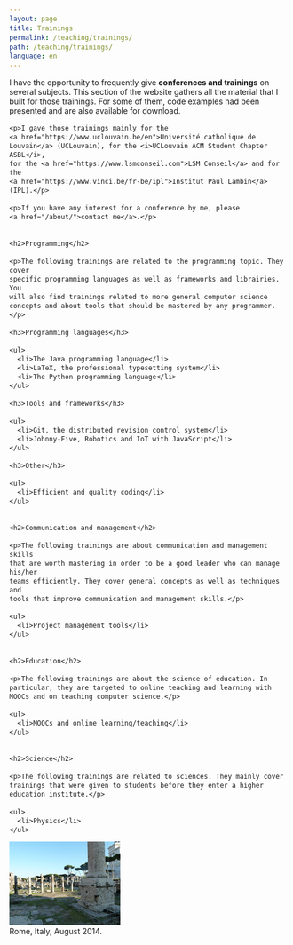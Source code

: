 ```yaml
---
layout: page
title: Trainings
permalink: /teaching/trainings/
path: /teaching/trainings/
language: en
---
```


<div class="page-col-wrapper">
  <div class="page-col page-col-1">
    <p>I have the opportunity to frequently give <b>conferences and
    trainings</b> on several subjects. This section of the website gathers all
    the material that I built for those trainings. For some of them, code
    examples had been presented and are also available for download.</p>

    <p>I gave those trainings mainly for the
    <a href="https://www.uclouvain.be/en">Université catholique de
    Louvain</a> (UCLouvain), for the <i>UCLouvain ACM Student Chapter ASBL</i>,
    for the <a href="https://www.lsmconseil.com">LSM Conseil</a> and for the
    <a href="https://www.vinci.be/fr-be/ipl">Institut Paul Lambin</a> (IPL).</p>

    <p>If you have any interest for a conference by me, please
    <a href="/about/">contact me</a>.</p>


    <h2>Programming</h2>

    <p>The following trainings are related to the programming topic. They cover
    specific programming languages as well as frameworks and librairies. You
    will also find trainings related to more general computer science
    concepts and about tools that should be mastered by any programmer.</p>

    <h3>Programming languages</h3>

    <ul>
      <li>The Java programming language</li>
      <li>LaTeX, the professional typesetting system</li>
      <li>The Python programming language</li>
    </ul>

    <h3>Tools and frameworks</h3>

    <ul>
      <li>Git, the distributed revision control system</li>
      <li>Johnny-Five, Robotics and IoT with JavaScript</li>
    </ul>

    <h3>Other</h3>

    <ul>
      <li>Efficient and quality coding</li>
    </ul>


    <h2>Communication and management</h2>

    <p>The following trainings are about communication and management skills
    that are worth mastering in order to be a good leader who can manage his/her
    teams efficiently. They cover general concepts as well as techniques and
    tools that improve communication and management skills.</p>

    <ul>
      <li>Project management tools</li>
    </ul>


    <h2>Education</h2>

    <p>The following trainings are about the science of education. In
    particular, they are targeted to online teaching and learning with
    MOOCs and on teaching computer science.</p>

    <ul>
      <li>MOOCs and online learning/teaching</li>
    </ul>


    <h2>Science</h2>

    <p>The following trainings are related to sciences. They mainly cover
    trainings that were given to students before they enter a higher
    education institute.</p>

    <ul>
      <li>Physics</li>
    </ul>
  </div>
  <div class="page-col page-col-2">
    <p><img src="/images/rome.jpg" alt="Rome, Italy, August 2014." width="200"
    height="150" /><br />
    Rome, Italy, August 2014.</p>
  </div>
</div>
